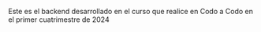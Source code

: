 Este es el backend desarrollado en el curso que realice en Codo a Codo en el primer cuatrimestre de 2024
